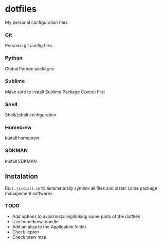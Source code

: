 # dotfiles
My personal configuration files

### Git
Personal git config files

### Python
Global Python packages

### Sublime
Make sure to install Sublime Package Control first

### Shell
Shell/zshell configuration

### Homebrew
Install homebrew

### SDKMAN
Install SDKMAN

## Instalation
Run `./install.sh` to automatically symlink all files and install some package management softwares

### TODO
- Add options to avoid installing/linking some parts of the dotfiles
- Use homebrew-bundle
- Add an alias to the Application folder
- Check lepton
- Check brew mas